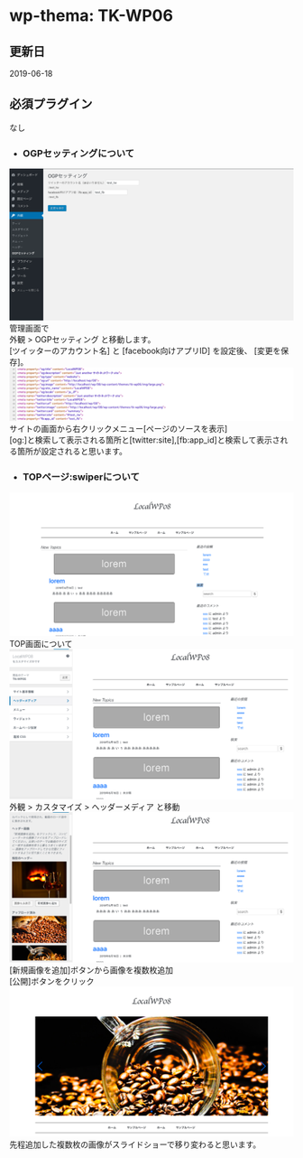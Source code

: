 # wp-thema: TK-WP06
## 更新日
2019-06-18  
## 必須プラグイン
なし  
- ### OGPセッティングについて
![](/img/tk-wp06-1.png)
管理画面で  
外観 > OGPセッティング  と移動します。  
[ツイッターのアカウント名] と [facebook向けアプリID] を設定後、 [変更を保存]。  
![](/img/tk-wp06-2.png)
サイトの画面から右クリックメニュー[ページのソースを表示]  
[og:]と検索して表示される箇所と[twitter:site],[fb:app_id]と検索して表示される箇所が設定されると思います。  
- ### TOPページ:swiperについて
![](/img/tk-wp06-3.png)
TOP画面について  
![](/img/tk-wp06-4.png)
外観 > カスタマイズ > ヘッダーメディア  と移動  
![](/img/tk-wp06-5.png)
[新規画像を追加]ボタンから画像を複数枚追加  
[公開]ボタンをクリック
![](/img/tk-wp06-6.png)
先程追加した複数枚の画像がスライドショーで移り変わると思います。  